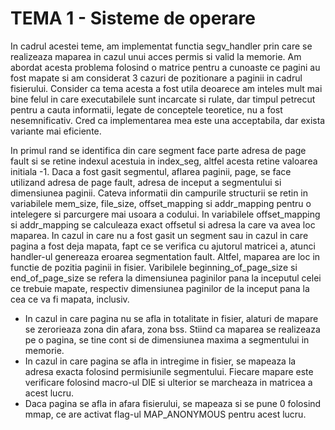 # TEMA 1 - Sisteme de operare

In cadrul acestei teme, am implementat functia segv_handler prin care se realizeaza maparea in cazul unui acces permis 
si valid la memorie. Am abordat acesta problema folosind o matrice pentru a cunoaste ce pagini au fost mapate si am considerat 
3 cazuri de pozitionare a paginii in cadrul fisierului. Consider ca tema acesta a fost utila deoarece am inteles mult mai bine 
felul in care executabilele sunt incarcate si rulate, dar timpul petrecut pentru a cauta informatii, legate de conceptele 
teoretice, nu a fost nesemnificativ. Cred ca implementarea mea este una acceptabila, dar exista variante mai eficiente.


In primul rand se identifica din care segment face parte adresa de page fault si se retine indexul acestuia in index_seg, 
altfel acesta retine valoarea initiala -1.  Daca a fost gasit segmentul, aflarea paginii, page, se face utilizand adresa de 
page fault, adresa de inceput a segmentului si dimensiunea paginii. Cateva informatii din campurile structurii se retin in
variabilele mem_size, file_size, offset_mapping si addr_mapping pentru o intelegere si parcurgere mai usoara a codului. In 
variabilele offset_mapping si addr_mapping se calculeaza exact offsetul si adresa la care va avea loc maparea. In cazul in
care nu a fost gasit un segment sau in cazul in care pagina a fost deja mapata, fapt ce se verifica cu ajutorul matricei a, 
atunci handler-ul genereaza eroarea segmentation fault. Altfel, maparea are loc in functie de pozitia paginii in fisier.
Varibilele beginning_of_page_size si end_of_page_size se refera la dimensiunea paginilor pana la inceputul celei ce trebuie 
mapate, respectiv dimensiunea paginilor de la inceput pana la cea ce va fi mapata, inclusiv. 
 - In cazul in care pagina nu se afla in totalitate in fisier, alaturi de mapare se zerorieaza zona din afara, zona bss. 
 Stiind ca maparea se realizeaza pe o pagina, se tine cont si de dimensiunea maxima a segmentului in memorie. 
 - In cazul in care pagina se afla in intregime in fisier, se mapeaza la adresa exacta folosind permisiunile segmentului. 
 Fiecare mapare este verificare folosind macro-ul DIE si ulterior se marcheaza in matricea a acest lucru. 
 - Daca pagina se afla in afara fisierului, se mapeaza si se pune 0 folosind mmap, ce are activat flag-ul MAP_ANONYMOUS pentru 
 acest lucru.
